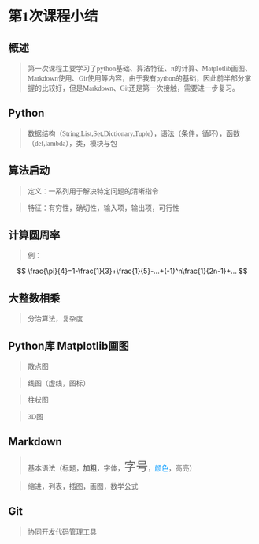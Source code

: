 #  <font face="微软雅黑">第1次课程小结</font>

## 概述

><p><font face="微软雅黑">第一次课程主要学习了python基础、算法特征、π的计算、Matplotlib画图、Markdown使用、Git使用等内容，由于我有python的基础，因此前半部分掌握的比较好，但是Markdown、Git还是第一次接触，需要进一步复习。</font></p>

## Python

><p><font face="微软雅黑">数据结构（String,List,Set,Dictionary,Tuple），语法（条件，循环），函数（def,lambda），类，模块与包</font></p>

## 算法启动

><p><font face="微软雅黑">定义：一系列用于解决特定问题的清晰指令</font></p>

><p><font face="微软雅黑">特征：有穷性，确切性，输入项，输出项，可行性</font></p>

## 计算圆周率

><p><font face="微软雅黑">例：</font></p>

$$
\frac{\pi}{4}=1-\frac{1}{3}+\frac{1}{5}-...+(-1)^n\frac{1}{2n-1}+...
$$

## 大整数相乘

><p><font face="微软雅黑">分治算法，复杂度</font></p>

## Python库 Matplotlib画图

><p><font face="微软雅黑">散点图</font></p>

><p><font face="微软雅黑">线图（虚线，图标）</font></p>

><p><font face="微软雅黑">柱状图</font></p>

><p><font face="微软雅黑">3D图</font></p>

## Markdown

><p><font face="微软雅黑">基本语法（标题，<strong>加粗</strong>，<font face="STCAIYUN">字体</font>，<font size=5>字号</font>，<font color=#0099ff>颜色</font>，高亮）</font></p>

><p><font face="微软雅黑">缩进，列表，插图，画图，数学公式</font></p>

## Git

> <p><font face="微软雅黑">协同开发代码管理工具</font></p>

